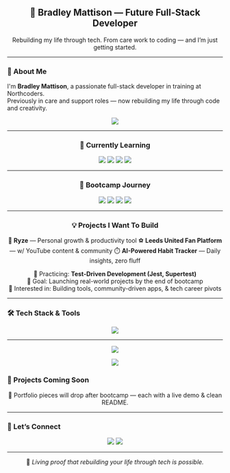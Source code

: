 <!-- Header -->
<h2 align="center">🚀 Bradley Mattison — Future Full-Stack Developer</h2>
<p align="center">Rebuilding my life through tech. From care work to coding — and I’m just getting started.</p>

---

### 🧠 About Me
I'm **Bradley Mattison**, a passionate full-stack developer in training at Northcoders.  
Previously in care and support roles — now rebuilding my life through code and creativity.

<p align="center">
  <img src="https://readme-typing-svg.demolab.com?font=Fira+Code&size=20&pause=1000&center=true&vCenter=true&width=420&lines=Learning+to+Ship+Code+That+Matters;Test+Driven+Dev+%E2%9A%94%EF%B8%8F;Future+Backend+Beast+%F0%9F%90%BE" />
</p>

---

<h3 align="center">📘 Currently Learning</h3>

<p align="center">
  <img src="https://img.shields.io/badge/Learning-JavaScript-F7DF1E?style=for-the-badge&logo=javascript&logoColor=black" />
  <img src="https://img.shields.io/badge/Learning-Node.js-339933?style=for-the-badge&logo=nodedotjs&logoColor=white" />
  <img src="https://img.shields.io/badge/Learning-Express-000000?style=for-the-badge&logo=express&logoColor=white" />
  <img src="https://img.shields.io/badge/Learning-TDD-FF5733?style=for-the-badge&logo=jest&logoColor=white" />
</p>

---

<h3 align="center">📅 Bootcamp Journey</h3>

<p align="center">
  <img src="https://img.shields.io/badge/Week%201-JavaScript%20Basics-yellow?style=for-the-badge" />
  <img src="https://img.shields.io/badge/Week%202-Array%20Methods-green?style=for-the-badge" />
  <img src="https://img.shields.io/badge/Week%203-TDD%20+%20APIs-blue?style=for-the-badge" />
  <img src="https://img.shields.io/badge/Week%204-Backend%20SQL-purple?style=for-the-badge" />
</p>

---

<h3 align="center">💡 Projects I Want To Build</h3>

<p align="center">
  🧠 <strong>Ryze</strong> — Personal growth & productivity tool  
  ⚽ <strong>Leeds United Fan Platform</strong> — w/ YouTube content & community  
  ⏱️ <strong>AI-Powered Habit Tracker</strong> — Daily insights, zero fluff  
</p>

<p align="center">
  🧪 Practicing: <strong>Test-Driven Development (Jest, Supertest)</strong><br />
  🎯 Goal: Launching real-world projects by the end of bootcamp<br />
  🧩 Interested in: Building tools, community-driven apps, & tech career pivots  
</p>

---

### 🛠 Tech Stack & Tools
<p align="center">
  <img src="https://skillicons.dev/icons?i=js,nodejs,react,html,css,express,postgres,git,github,vscode" />
</p>

---
<p align="center">
  <img src="https://github-readme-stats.vercel.app/api?username=Brad-M2K&show_icons=true&theme=radical" />
</p>

<p align="center">
  <img src="https://github-readme-streak-stats.herokuapp.com?user=Brad-M2K&theme=radical&border_radius=10&fire=DD2727&ring=DD2727" />
</p>

### 🚧 Projects Coming Soon
<p align="center">
  🔨 Portfolio pieces will drop after bootcamp — each with a live demo & clean README.
</p>

---

### 🤝 Let’s Connect
<p align="center">
  <a href="https://www.linkedin.com/in/brad-m2k" target="_blank"><img src="https://img.shields.io/badge/LinkedIn-0A66C2?style=for-the-badge&logo=linkedin&logoColor=white" /></a>
  <a href="mailto:bradleymattison2000@gmail.com"><img src="https://img.shields.io/badge/Email-D14836?style=for-the-badge&logo=gmail&logoColor=white" /></a>
</p>

---

<p align="center">🚀 <em>Living proof that rebuilding your life through tech is possible.</em></p>
